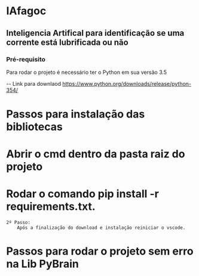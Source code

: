 # IAfagoc
## Inteligencia Artifical para identificação se uma corrente está lubrificada ou não

### Pré-requisito 

Para rodar o projeto é necessário ter o Python em sua versão 3.5

-- Link para downlaod
https://www.python.org/downloads/release/python-354/

# Passos para instalação das bibliotecas
# Abrir o cmd dentro da pasta raiz do projeto 
        
# Rodar o comando pip install -r requirements.txt.

    2º Passo:
        Após a finalização do download e instalação reiniciar o vscode.

# Passos para rodar o projeto sem erro na Lib PyBrain

